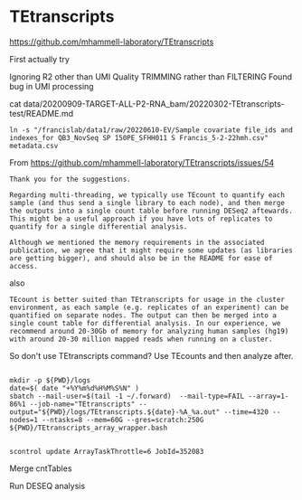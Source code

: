 
#	TEtranscripts

https://github.com/mhammell-laboratory/TEtranscripts

First actually try

Ignoring R2 other than UMI
Quality TRIMMING rather than FILTERING
Found bug in UMI processing




cat data/20200909-TARGET-ALL-P2-RNA_bam/20220302-TEtranscripts-test/README.md 


```
ln -s "/francislab/data1/raw/20220610-EV/Sample covariate file_ids and indexes_for QB3_NovSeq SP 150PE_SFHH011 S Francis_5-2-22hmh.csv" metadata.csv
```


From https://github.com/mhammell-laboratory/TEtranscripts/issues/54

```
Thank you for the suggestions.

Regarding multi-threading, we typically use TEcount to quantify each sample (and thus send a single library to each node), and then merge the outputs into a single count table before running DESeq2 aftewards. This might be a useful approach if you have lots of replicates to quantify for a single differential analysis.

Although we mentioned the memory requirements in the associated publication, we agree that it might require some updates (as libraries are getting bigger), and should also be in the README for ease of access.
```

also

```
TEcount is better suited than TEtranscripts for usage in the cluster environment, as each sample (e.g. replicates of an experiment) can be quantified on separate nodes. The output can then be merged into a single count table for differential analysis. In our experience, we recommend around 20-30Gb of memory for analyzing human samples (hg19) with around 20-30 million mapped reads when running on a cluster.

```
So don't use TEtranscripts command? Use TEcounts and then analyze after.



```

mkdir -p ${PWD}/logs
date=$( date "+%Y%m%d%H%M%S%N" )
sbatch --mail-user=$(tail -1 ~/.forward)  --mail-type=FAIL --array=1-86%1 --job-name="TEtranscripts" --output="${PWD}/logs/TEtranscripts.${date}-%A_%a.out" --time=4320 --nodes=1 --ntasks=8 --mem=60G --gres=scratch:250G ${PWD}/TEtranscripts_array_wrapper.bash


scontrol update ArrayTaskThrottle=6 JobId=352083

```






Merge cntTables



Run DESEQ analysis








